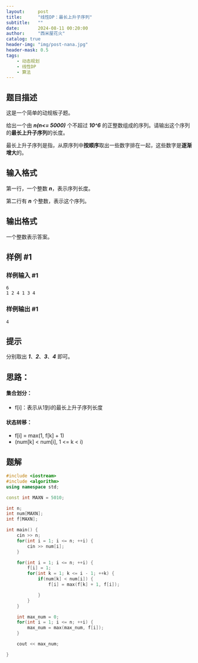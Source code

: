 ```yaml
---
layout:     post
title:      "线性DP：最长上升子序列"
subtitle:   ""
date:       2024-08-11 00:20:00
author:     "西米屋花火"
catalog: true
header-img: "img/post-nana.jpg"
header-mask: 0.5
tags:
    - 动态规划
    - 线性DP
    - 算法
---
```


## 题目描述

这是一个简单的动规板子题。

给出一个由 ***n(n<= 5000)*** 个不超过 ***10^6*** 的正整数组成的序列。请输出这个序列的**最长上升子序列**的长度。

最长上升子序列是指，从原序列中**按顺序**取出一些数字排在一起，这些数字是**逐渐增大**的。

## 输入格式

第一行，一个整数 ***n***，表示序列长度。

第二行有 ***n*** 个整数，表示这个序列。

## 输出格式

一个整数表示答案。

## 样例 #1

### 样例输入 #1

    6
    1 2 4 1 3 4

### 样例输出 #1

    4

## 提示

分别取出 ***1***、***2***、***3***、***4*** 即可。

## 思路：

#### 集合划分：

*   f\[i]：表示从1到i的最长上升子序列长度

#### 状态转移：

*   f\[i] = max(1, f\[k] + 1)
*   (num\[k] < num\[i], 1 <= k < i)
## 题解
```cpp
#include <iostream>
#include <algorithm>
using namespace std;

const int MAXN = 5010;

int n;
int num[MAXN];
int f[MAXN];

int main() {
    cin >> n;
    for(int i = 1; i <= n; ++i) {
        cin >> num[i];
    }

    for(int i = 1; i <= n; ++i) {
        f[i] = 1;
        for(int k = 1; k <= i - 1; ++k) {
            if(num[k] < num[i]) {
                f[i] = max(f[k] + 1, f[i]);

            }
        }
    }

    int max_num = 0;
    for(int i = 1; i <= n; ++i) {
        max_num = max(max_num, f[i]);
    }

    cout << max_num;

}
```

